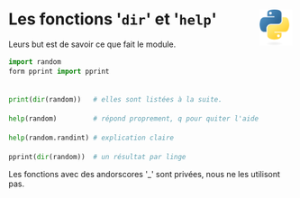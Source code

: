 # **Les fonctions '`dir`' et '`help`'**<a href="../../../../"><img align="right" src="../../../../assets/Python-logo-notext.svg" alt="Python" height="64px"></a>
Leurs but est de savoir ce que fait le module.
```py
import random
form pprint import pprint


print(dir(random))   # elles sont listées à la suite.

help(random)         # répond proprement, q pour quiter l'aide

help(random.randint) # explication claire

pprint(dir(random))  # un résultat par linge
```
Les fonctions avec des andorscores '_' sont privées, nous ne les utilisont pas.
